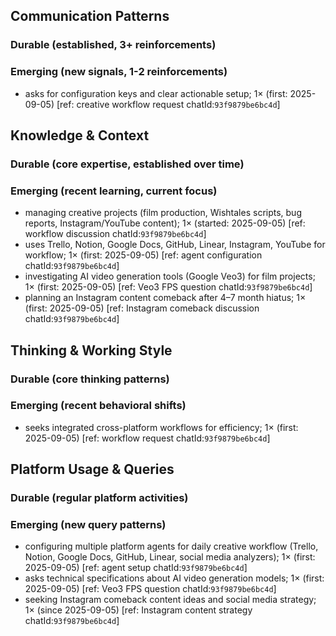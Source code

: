 ## Communication Patterns
### Durable (established, 3+ reinforcements)

### Emerging (new signals, 1-2 reinforcements)
- asks for configuration keys and clear actionable setup; 1× (first: 2025-09-05) [ref: creative workflow request chatId:`93f9879be6bc4d`]

## Knowledge & Context
### Durable (core expertise, established over time)

### Emerging (recent learning, current focus)  
- managing creative projects (film production, Wishtales scripts, bug reports, Instagram/YouTube content); 1× (started: 2025-09-05) [ref: workflow discussion chatId:`93f9879be6bc4d`]
- uses Trello, Notion, Google Docs, GitHub, Linear, Instagram, YouTube for workflow; 1× (first: 2025-09-05) [ref: agent configuration chatId:`93f9879be6bc4d`]
- investigating AI video generation tools (Google Veo3) for film projects; 1× (first: 2025-09-05) [ref: Veo3 FPS question chatId:`93f9879be6bc4d`]
- planning an Instagram content comeback after 4–7 month hiatus; 1× (first: 2025-09-05) [ref: Instagram comeback discussion chatId:`93f9879be6bc4d`]

## Thinking & Working Style
### Durable (core thinking patterns)

### Emerging (recent behavioral shifts)
- seeks integrated cross-platform workflows for efficiency; 1× (first: 2025-09-05) [ref: workflow request chatId:`93f9879be6bc4d`]

## Platform Usage & Queries
### Durable (regular platform activities)

### Emerging (new query patterns)
- configuring multiple platform agents for daily creative workflow (Trello, Notion, Google Docs, GitHub, Linear, social media analyzers); 1× (first: 2025-09-05) [ref: agent setup chatId:`93f9879be6bc4d`]
- asks technical specifications about AI video generation models; 1× (first: 2025-09-05) [ref: Veo3 FPS question chatId:`93f9879be6bc4d`]
- seeking Instagram comeback content ideas and social media strategy; 1× (since 2025-09-05) [ref: Instagram content strategy chatId:`93f9879be6bc4d`]